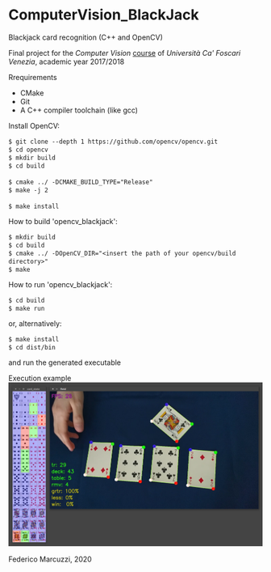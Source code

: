 # ComputerVision_BlackJack
Blackjack card recognition (C++ and OpenCV)

Final project for the *Computer Vision* [course](https://www.dsi.unive.it/~bergamasco/courses/computer_vision_2017_2018.html) of *Università Ca' Foscari Venezia*, academic year 2017/2018


Rrequirements

 - CMake
 - Git
 - A C++ compiler toolchain (like gcc)


Install OpenCV:

```console
$ git clone --depth 1 https://github.com/opencv/opencv.git
$ cd opencv
$ mkdir build
$ cd build

$ cmake ../ -DCMAKE_BUILD_TYPE="Release"
$ make -j 2

$ make install
```


How to build 'opencv_blackjack':

```console
$ mkdir build
$ cd build
$ cmake ../ -DOpenCV_DIR="<insert the path of your opencv/build directory>"
$ make
```


How to run 'opencv_blackjack':

```console
$ cd build
$ make run
```

or, alternatively:

```console
$ make install
$ cd dist/bin
```
and run the generated executable


Execution example
![execution example](https://github.com/FedericoMarcuzzi/ComputerVision_BlackJack/blob/master/execution_example.png)


Federico Marcuzzi, 2020


